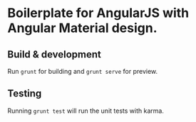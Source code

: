 
# Boilerplate for AngularJS with Angular Material design.

## Build & development

Run `grunt` for building and `grunt serve` for preview.

## Testing

Running `grunt test` will run the unit tests with karma.
